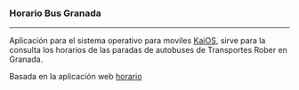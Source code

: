 <h3>Horario Bus Granada</h3>
<hr/>

Aplicación para el sistema operativo para moviles <a href="https://www.kaiostech.com/" target="_blank">KaiOS</a>, sirve para la consulta los horarios de las paradas de autobuses de Transportes Rober en Granada.

Basada en la aplicación web <a href="https://github.com/salvacam/horario" target="_blank">horario</a>
